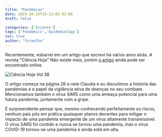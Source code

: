 ```yaml
---
title: "Pandemias"
date: 2023-10-25T15:11:02-03:00
draft: false

categories: ['Science']
tags: ['Pandemics','Epidemiology']
toc: true
author: "fccoelho"
---
```

Recentemente, esbarrei em um artigo que escrevi há vários anos atrás. A revista "Ciência Hoje" Não existe mais, porém [o artigo](https://cienciahoje.periodicos.capes.gov.br/storage/acervo/ch/ch_224.pdf) ainda pode ser encontrado online.

![Ciência Hoje Vol 38](/images/CH2006.png)

O artigo começa na página 26 e nele Claudia e eu discutimos a história das pandemias e o papel da vigilância ativa de doenças no seu combate. Mencionamos também o vírus SARS como uma ameaça potencial para uma futura pandemia, juntamente com a gripe.

É surpreendente pensar que, mesmo conhecendo perfeitamente os riscos, nenhum país pôs em prática quaisquer planos decentes para mitigar o impacto de uma pandemia emergente de um vírus altamente transmissível. O vírus SARS foi contido e nunca se tornou uma pandemia, mas o vírus COVID-19 tornou-se uma pandemia e ainda está em alta.